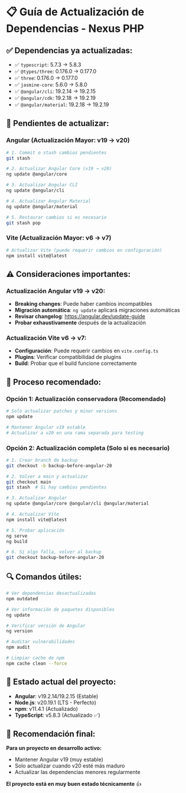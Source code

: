 # 📋 Guía de Actualización de Dependencias - Nexus PHP

## ✅ **Dependencias ya actualizadas:**
- ✅ `typescript`: 5.7.3 → 5.8.3
- ✅ `@types/three`: 0.176.0 → 0.177.0  
- ✅ `three`: 0.176.0 → 0.177.0
- ✅ `jasmine-core`: 5.6.0 → 5.8.0
- ✅ `@angular/cli`: 19.2.14 → 19.2.15
- ✅ `@angular/cdk`: 19.2.18 → 19.2.19
- ✅ `@angular/material`: 19.2.18 → 19.2.19

## 🔄 **Pendientes de actualizar:**

### **Angular (Actualización Mayor: v19 → v20)**
```bash
# 1. Commit o stash cambios pendientes
git stash

# 2. Actualizar Angular Core (v19 → v20)
ng update @angular/core

# 3. Actualizar Angular CLI
ng update @angular/cli

# 4. Actualizar Angular Material
ng update @angular/material

# 5. Restaurar cambios si es necesario
git stash pop
```

### **Vite (Actualización Mayor: v6 → v7)**
```bash
# Actualizar Vite (puede requerir cambios en configuración)
npm install vite@latest
```

## ⚠️ **Consideraciones importantes:**

### **Actualización Angular v19 → v20:**
- **Breaking changes**: Puede haber cambios incompatibles
- **Migración automática**: `ng update` aplicará migraciones automáticas
- **Revisar changelog**: https://angular.dev/update-guide
- **Probar exhaustivamente** después de la actualización

### **Actualización Vite v6 → v7:**
- **Configuración**: Puede requerir cambios en `vite.config.ts`
- **Plugins**: Verificar compatibilidad de plugins
- **Build**: Probar que el build funcione correctamente

## 🚀 **Proceso recomendado:**

### **Opción 1: Actualización conservadora (Recomendado)**
```bash
# Solo actualizar patches y minor versions
npm update

# Mantener Angular v19 estable
# Actualizar a v20 en una rama separada para testing
```

### **Opción 2: Actualización completa (Solo si es necesario)**
```bash
# 1. Crear branch de backup
git checkout -b backup-before-angular-20

# 2. Volver a main y actualizar
git checkout main
git stash  # Si hay cambios pendientes

# 3. Actualizar Angular
ng update @angular/core @angular/cli @angular/material

# 4. Actualizar Vite
npm install vite@latest

# 5. Probar aplicación
ng serve
ng build

# 6. Si algo falla, volver al backup
git checkout backup-before-angular-20
```

## 🔍 **Comandos útiles:**

```bash
# Ver dependencias desactualizadas
npm outdated

# Ver información de paquetes disponibles
ng update

# Verificar versión de Angular
ng version

# Auditar vulnerabilidades
npm audit

# Limpiar cache de npm
npm cache clean --force
```

## 📝 **Estado actual del proyecto:**

- **Angular**: v19.2.14/19.2.15 (Estable)
- **Node.js**: v20.19.1 (LTS - Perfecto)
- **npm**: v11.4.1 (Actualizado)
- **TypeScript**: v5.8.3 (Actualizado ✅)

## 🎯 **Recomendación final:**

**Para un proyecto en desarrollo activo:**
- Mantener Angular v19 (muy estable)
- Solo actualizar cuando v20 esté más maduro
- Actualizar las dependencias menores regularmente

**El proyecto está en muy buen estado técnicamente** 👍
